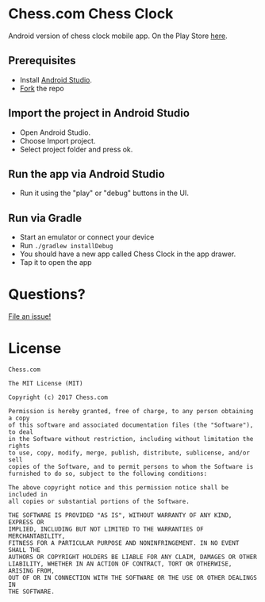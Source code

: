 # Chess.com Chess Clock

Android version of chess clock mobile app. On the Play Store [here](https://play.google.com/store/apps/details?id=com.chess.clock).

## Prerequisites

* Install [Android Studio](http://developer.android.com/sdk/installing/studio.html).
* [Fork](https://help.github.com/articles/fork-a-repo/) the repo

## Import the project in Android Studio

* Open Android Studio.
* Choose Import project.
* Select project folder and press ok.

## Run the app via Android Studio

* Run it using the "play" or "debug" buttons in the UI.

## Run via Gradle

* Start an emulator or connect your device
* Run `./gradlew installDebug`
* You should have a new app called Chess Clock in the app drawer.
* Tap it to open the app

# Questions?
[File an issue!](https://github.com/ChessCom/android-chessclock/issues)

# License
```text
Chess.com

The MIT License (MIT)

Copyright (c) 2017 Chess.com

Permission is hereby granted, free of charge, to any person obtaining a copy
of this software and associated documentation files (the "Software"), to deal
in the Software without restriction, including without limitation the rights
to use, copy, modify, merge, publish, distribute, sublicense, and/or sell
copies of the Software, and to permit persons to whom the Software is
furnished to do so, subject to the following conditions:

The above copyright notice and this permission notice shall be included in
all copies or substantial portions of the Software.

THE SOFTWARE IS PROVIDED "AS IS", WITHOUT WARRANTY OF ANY KIND, EXPRESS OR
IMPLIED, INCLUDING BUT NOT LIMITED TO THE WARRANTIES OF MERCHANTABILITY,
FITNESS FOR A PARTICULAR PURPOSE AND NONINFRINGEMENT. IN NO EVENT SHALL THE
AUTHORS OR COPYRIGHT HOLDERS BE LIABLE FOR ANY CLAIM, DAMAGES OR OTHER
LIABILITY, WHETHER IN AN ACTION OF CONTRACT, TORT OR OTHERWISE, ARISING FROM,
OUT OF OR IN CONNECTION WITH THE SOFTWARE OR THE USE OR OTHER DEALINGS IN
THE SOFTWARE.
```
